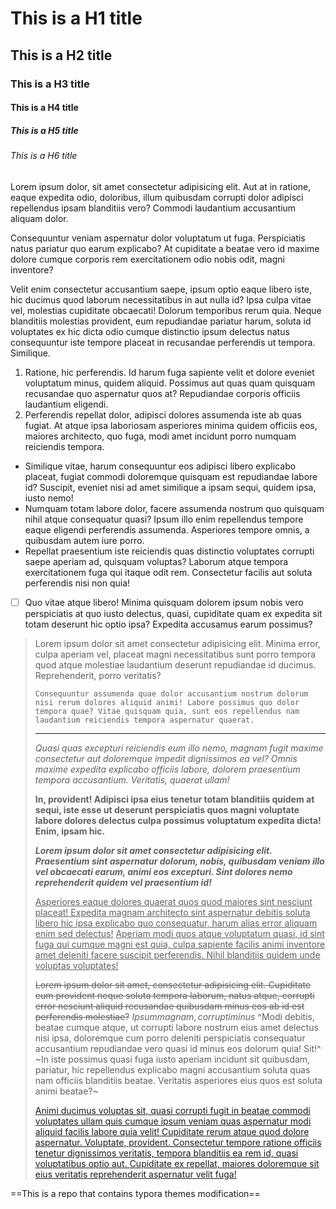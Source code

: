 # This is a H1 title
## This is a H2 title
### This is a H3 title
#### This is a H4 title
##### This is a H5 title
###### This is a H6 title

Lorem ipsum dolor, sit amet consectetur adipisicing elit. Aut at in ratione, eaque expedita odio, doloribus, illum quibusdam corrupti dolor adipisci repellendus ipsam blanditiis vero? Commodi laudantium accusantium aliquam dolor.

Consequuntur veniam aspernatur dolor voluptatum ut fuga. Perspiciatis natus pariatur quo earum explicabo? At cupiditate a beatae vero id maxime dolore cumque corporis rem exercitationem odio nobis odit, magni inventore?

Velit enim consectetur accusantium saepe, ipsum optio eaque libero iste, hic ducimus quod laborum necessitatibus in aut nulla id? Ipsa culpa vitae vel, molestias cupiditate obcaecati! Dolorum temporibus rerum quia.
Neque blanditiis molestias provident, eum repudiandae pariatur harum, soluta id voluptates ex hic dicta odio cumque distinctio ipsum delectus natus consequuntur iste tempore placeat in recusandae perferendis ut tempora. Similique.

1. Ratione, hic perferendis. Id harum fuga sapiente velit et dolore eveniet voluptatum minus, quidem aliquid. Possimus aut quas quam quisquam recusandae quo aspernatur quos at? Repudiandae corporis officiis laudantium eligendi.
2. Perferendis repellat dolor, adipisci dolores assumenda iste ab quas fugiat. At atque ipsa laboriosam asperiores minima quidem officiis eos, maiores architecto, quo fuga, modi amet incidunt porro numquam reiciendis tempora.

- Similique vitae, harum consequuntur eos adipisci libero explicabo placeat, fugiat commodi doloremque quisquam est repudiandae labore id? Suscipit, eveniet nisi ad amet similique a ipsam sequi, quidem ipsa, iusto nemo!
- Numquam totam labore dolor, facere assumenda nostrum quo quisquam nihil atque consequatur quasi? Ipsum illo enim repellendus tempore eaque eligendi perferendis assumenda. Asperiores tempore omnis, a quibusdam autem iure porro.
- Repellat praesentium iste reiciendis quas distinctio voluptates corrupti saepe aperiam ad, quisquam voluptas? Laborum atque tempora exercitationem fuga qui itaque odit rem. Consectetur facilis aut soluta perferendis nisi non quia!

- [ ] Quo vitae atque libero! Minima quisquam dolorem ipsum nobis vero perspiciatis at quo iusto delectus, quasi, cupiditate quam ex expedita sit totam deserunt hic optio ipsa? Expedita accusamus earum possimus?

> Lorem ipsum dolor sit amet consectetur adipisicing elit. Minima error, culpa aperiam vel, placeat magni necessitatibus sunt porro tempora quod atque molestiae laudantium deserunt repudiandae id ducimus. Reprehenderit, porro veritatis?
>
> ```
> Consequuntur assumenda quae dolor accusantium nostrum dolorum nisi rerum dolores aliquid animi! Labore possimus quo dolor tempora quae? Vitae quisquam quia, sunt eos repellendus nam laudantium reiciendis tempora aspernatur quaerat.
> ```
>
> ------
>
> *Quasi quas excepturi reiciendis eum illo nemo, magnam fugit maxime consectetur aut doloremque impedit dignissimos ea vel? Omnis maxime expedita explicabo officiis labore, dolorem praesentium tempora accusantium. Veritatis, quaerat ullam!*
>
> **In, provident! Adipisci ipsa eius tenetur totam blanditiis quidem at sequi, iste esse ut deserunt perspiciatis quos magni voluptate labore dolores delectus culpa possimus voluptatum expedita dicta! Enim, ipsam hic.**
>
> ***Lorem ipsum dolor sit amet consectetur adipisicing elit. Praesentium sint aspernatur dolorum, nobis, quibusdam veniam illo vel obcaecati earum, animi eos excepturi. Sint dolores nemo reprehenderit quidem vel praesentium id!***
>
> <u>Asperiores eaque dolores quaerat quos quod maiores sint nesciunt placeat! Expedita magnam architecto sint aspernatur debitis soluta libero hic ipsa explicabo quo consequatur, harum alias error aliquam enim sed delectus!</u>
> <u>Aperiam modi quos atque voluptatum quasi, id sint fuga qui cumque magni est quia, culpa sapiente facilis animi inventore amet deleniti facere suscipit perferendis. Nihil blanditiis quidem unde voluptas voluptates!</u>
>
> ~~Lorem ipsum dolor sit amet, consectetur adipisicing elit. Cupiditate eum provident neque soluta tempora laborum, natus atque, corrupti error nesciunt aliquid recusandae quibusdam minus eos ab id est perferendis molestiae?~~
> $Ipsum magnam, corrupti minus$
> ^Modi debitis, beatae cumque atque, ut corrupti labore nostrum eius amet delectus nisi ipsa, doloremque cum porro deleniti perspiciatis consequatur accusantium repudiandae vero quasi id minus eos dolorum quia! Sit!^
> ~In iste possimus quasi fuga iusto aperiam incidunt sit quibusdam, pariatur, hic repellendus explicabo magni accusantium soluta quas nam officiis blanditiis beatae. Veritatis asperiores eius quos est soluta animi beatae?~
> <!--Delectus, libero. Blanditiis, reiciendis modi voluptatibus totam quam laudantium vel asperiores ipsa tempora optio dolores illum odit architecto cupiditate consectetur accusamus enim? Dicta nulla ducimus accusantium excepturi quis, sed laboriosam!-->
> [Animi ducimus voluptas sit, quasi corrupti fugit in beatae commodi voluptates ullam quis cumque ipsum veniam quas aspernatur modi aliquid facilis labore quia velit! Cupiditate rerum atque quod dolore aspernatur.
> Voluptate, provident. Consectetur tempore ratione officiis tenetur dignissimos veritatis, tempora blanditiis ea rem id, quasi voluptatibus optio aut. Cupiditate ex repellat, maiores doloremque sit eius veritatis reprehenderit aspernatur velit fuga!](www.google.com)

==This is a repo that contains typora themes modification==